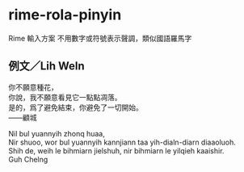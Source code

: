# rime-rola-pinyin
Rime 輸入方案 不用數字或符號表示聲調，類似國語羅馬字

## 例文／Lih Weln

你不願意種花，<br>
你說，我不願意看見它一點點凋落。<br>
是的，爲了避免結束，你避免了一切開始。<br>
——顧城

Nil bul yuannyih zhonq huaa,<br>
Nir shuoo, wor bul yuannyih kannjiann taa yih-dialn-diarn diaaoluoh.<br>
Shih de, weih le bihmiarn jielshuh, nir bihmiarn le yilqieh kaaishir.<br>
Guh Chelng

